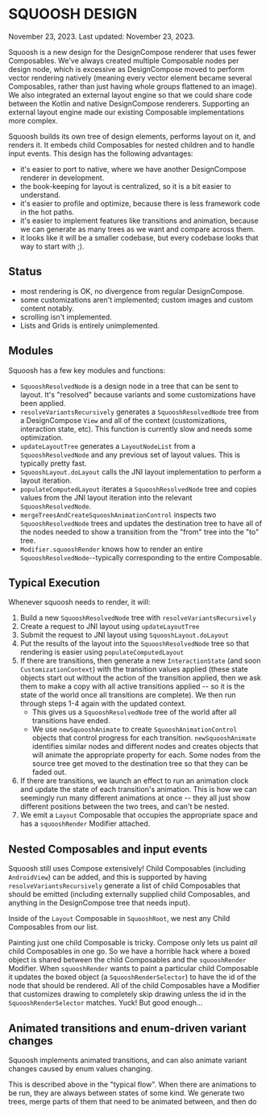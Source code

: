 # SQUOOSH DESIGN
November 23, 2023. Last updated: November 23, 2023.

Squoosh is a new design for the DesignCompose renderer that uses fewer Composables. We've always
created multiple Composable nodes per design node, which is excessive as DesignCompose moved to
perform vector rendering natively (meaning every vector element became several Composables, rather
than just having whole groups flattened to an image). We also integrated an external layout engine
so that we could share code between the Kotlin and native DesignCompose renderers. Supporting an
external layout engine made our existing Composable implementations more complex.

Squoosh builds its own tree of design elements, performs layout on it, and renders it. It embeds
child Composables for nested children and to handle input events. This design has the following
advantages:

 - it's easier to port to native, where we have another DesignCompose renderer in development.
 - the book-keeping for layout is centralized, so it is a bit easier to understand.
 - it's easier to profile and optimize, because there is less framework code in the hot paths.
 - it's easier to implement features like transitions and animation, because we can generate as many
   trees as we want and compare across them.
 - it looks like it will be a smaller codebase, but every codebase looks that way to start with ;).

## Status
- most rendering is OK, no divergence from regular DesignCompose.
- some customizations aren't implemented; custom images and custom content notably.
- scrolling isn't implemented.
- Lists and Grids is entirely unimplemented.

## Modules
Squoosh has a few key modules and functions:

 - `SquooshResolvedNode` is a design node in a tree that can be sent to layout. It's "resolved"
   because variants and some customizations have been applied.
 - `resolveVariantsRecursively` generates a `SquooshResolvedNode` tree from a DesignCompose `View`
   and all of the context (customizations, interaction state, etc). This function is currently
   slow and needs some optimization.
 - `updateLayoutTree` generates a `LayoutNodeList` from a `SquooshResolvedNode` and any previous
   set of layout values. This is typically pretty fast.
 - `SquooshLayout.doLayout` calls the JNI layout implementation to perform a layout iteration.
 - `populateComputedLayout` iterates a `SquooshResolvedNode` tree and copies values from the JNI
   layout iteration into the relevant `SquooshResolvedNode`.
 - `mergeTreesAndCreateSquooshAnimationControl` inspects two `SquooshResolvedNode` trees and updates
   the destination tree to have all of the nodes needed to show a transition from the "from" tree
   into the "to" tree.
 - `Modifier.squooshRender` knows how to render an entire `SquooshResolvedNode`--typically
   corresponding to the entire Composable.

## Typical Execution
Whenever squoosh needs to render, it will:

1. Build a new `SquooshResolvedNode` tree with `resolveVariantsRecursively`
2. Create a request to JNI layout using `updateLayoutTree`
3. Submit the request to JNI layout using `SquooshLayout.doLayout`
4. Put the results of the layout into the `SquooshResolvedNode` tree so that rendering is easier
   using `populateComputedLayout`
5. If there are transitions, then generate a new `InteractionState` (and soon `CustomizationContext`)
   with the transition values applied (these state objects start out without the action of the
   transition applied, then we ask them to make a copy with all active transitions applied -- so it
   is the state of the world once all transitions are complete). We then run through steps 1-4 again
   with the updated context.
    * This gives us a `SquooshResolvedNode` tree of the world after all transitions have ended.
    * We use `newSquooshAnimate` to create `SquooshAnimationControl` objects that control progress
      for each transition. `newSquooshAnimate` identifies similar nodes and different nodes and
      creates objects that will animate the appropriate property for each. Some nodes from the source
      tree get moved to the destination tree so that they can be faded out.
6. If there are transitions, we launch an effect to run an animation clock and update the state of
   each transition's animation. This is how we can seemingly run many different animations at once
   -- they all just show different positions between the two trees, and can't be nested.
7. We emit a `Layout` Composable that occupies the appropriate space and has a `squooshRender`
   Modifier attached.

## Nested Composables and input events
Squoosh still uses Compose extensively! Child Composables (including `AndroidView`) can be added,
and this is supported by having `resolveVariantsRecursively` generate a list of child Composables
that should be emitted (including externally supplied child Composables, and anything in the
DesignCompose tree that needs input).

Inside of the `Layout` Composable in `SquooshRoot`, we nest any Child Composables from our list.

Painting just one child Composable is tricky. Compose only lets us paint *all* child Composables in
one go. So we have a horrible hack where a boxed object is shared between the child Composables and
the `squooshRender` Modifier. When `squooshRender` wants to paint a particular child Composable it
updates the boxed object (a `SquooshRenderSelector`) to have the id of the node that should be
rendered. All of the child Composables have a Modifier that customizes drawing to completely skip
drawing unless the id in the `SquooshRenderSelector` matches. Yuck! But good enough...

## Animated transitions and enum-driven variant changes
Squoosh implements animated transitions, and can also animate variant changes caused by enum values
changing.

This is described above in the "typical flow". When there are animations to be run, they are always
between states of some kind. We generate two trees, merge parts of them that need to be animated
between, and then do 